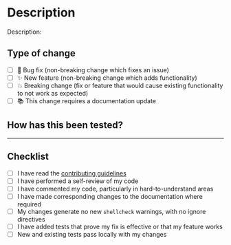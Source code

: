 <!--
Hi there! Thanks for your contribution.
Please make sure you have read our contributing guidelines:
https://github.com/Racerx323/homelab-network/.github/CONTRIBUTING.md
-->

# Description

<!--
Please include a summary of the changes and the related issue.
Also include relevant motivation and context.
List any dependencies that are required for this change.
-->
Description:

## Type of change

<!-- Please delete options that are not relevant. -->
- [ ] 🐛 Bug fix (non-breaking change which fixes an issue)
- [ ] ✨ New feature (non-breaking change which adds functionality)
- [ ] 💥 Breaking change (fix or feature that would cause existing functionality to not work as expected)
- [ ] 📚 This change requires a documentation update

## How has this been tested?

<!--
Please describe the tests that you ran to verify your changes.
Provide instructions so we can reproduce.
-->

---

## Checklist

- [ ] I have read the [contributing guidelines](https://github.com/Racerx323/homelab-network/.github/CONTRIBUTING.md)
- [ ] I have performed a self-review of my code
- [ ] I have commented my code, particularly in hard-to-understand areas
- [ ] I have made corresponding changes to the documentation where required
- [ ] My changes generate no new `shellcheck` warnings, with no ignore directives
- [ ] I have added tests that prove my fix is effective or that my feature works
- [ ] New and existing tests pass locally with my changes
